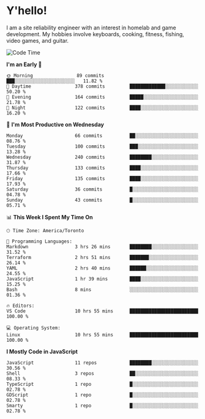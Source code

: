 # Y'hello!
I am a site reliability engineer with an interest in homelab and game development.
My hobbies involve keyboards, cooking, fitness, fishing, video games, and guitar.

<!--START_SECTION:waka-->
![Code Time](http://img.shields.io/badge/Code%20Time-26%20hrs%2052%20mins-blue)

**I'm an Early 🐤** 

```text
🌞 Morning                89 commits          ███░░░░░░░░░░░░░░░░░░░░░░   11.82 % 
🌆 Daytime                378 commits         █████████████░░░░░░░░░░░░   50.20 % 
🌃 Evening                164 commits         █████░░░░░░░░░░░░░░░░░░░░   21.78 % 
🌙 Night                  122 commits         ████░░░░░░░░░░░░░░░░░░░░░   16.20 % 
```
📅 **I'm Most Productive on Wednesday** 

```text
Monday                   66 commits          ██░░░░░░░░░░░░░░░░░░░░░░░   08.76 % 
Tuesday                  100 commits         ███░░░░░░░░░░░░░░░░░░░░░░   13.28 % 
Wednesday                240 commits         ████████░░░░░░░░░░░░░░░░░   31.87 % 
Thursday                 133 commits         ████░░░░░░░░░░░░░░░░░░░░░   17.66 % 
Friday                   135 commits         ████░░░░░░░░░░░░░░░░░░░░░   17.93 % 
Saturday                 36 commits          █░░░░░░░░░░░░░░░░░░░░░░░░   04.78 % 
Sunday                   43 commits          █░░░░░░░░░░░░░░░░░░░░░░░░   05.71 % 
```


📊 **This Week I Spent My Time On** 

```text
🕑︎ Time Zone: America/Toronto

💬 Programming Languages: 
Markdown                 3 hrs 26 mins       ████████░░░░░░░░░░░░░░░░░   31.52 % 
Terraform                2 hrs 51 mins       ███████░░░░░░░░░░░░░░░░░░   26.14 % 
YAML                     2 hrs 40 mins       ██████░░░░░░░░░░░░░░░░░░░   24.55 % 
JavaScript               1 hr 39 mins        ████░░░░░░░░░░░░░░░░░░░░░   15.25 % 
Bash                     8 mins              ░░░░░░░░░░░░░░░░░░░░░░░░░   01.36 % 

🔥 Editors: 
VS Code                  10 hrs 55 mins      █████████████████████████   100.00 % 

💻 Operating System: 
Linux                    10 hrs 55 mins      █████████████████████████   100.00 % 
```

**I Mostly Code in JavaScript** 

```text
JavaScript               11 repos            ████████░░░░░░░░░░░░░░░░░   30.56 % 
Shell                    3 repos             ██░░░░░░░░░░░░░░░░░░░░░░░   08.33 % 
TypeScript               1 repo              █░░░░░░░░░░░░░░░░░░░░░░░░   02.78 % 
GDScript                 1 repo              █░░░░░░░░░░░░░░░░░░░░░░░░   02.78 % 
Smarty                   1 repo              █░░░░░░░░░░░░░░░░░░░░░░░░   02.78 % 
```




<!--END_SECTION:waka-->
